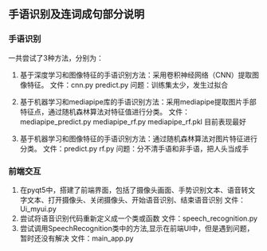 ## 手语识别及连词成句部分说明

### 手语识别

 一共尝试了3种方法，分别为：
 1. 基于深度学习和图像特征的手语识别方法：采用卷积神经网络（CNN）提取图像特征。
    文件：cnn.py predict.py
    问题：训练集太少，发生过拟合

 2. 基于机器学习和mediapipe库的手语识别方法：采用mediapipe提取图片手部特征点，通过随机森林算法对特征值进行分类。
    文件：mediapipe_predict.py mediapipe_rf.py mediapipe_rf.pkl
    目前表现最好

3. 基于机器学习和图像特征的手语识别方法：通过随机森林算法对图片特征进行分类。
    文件：predict.py rf.py 
    问题：分不清手语和非手语，把人头当成手

### 前端交互

 1. 在pyqt5中，搭建了前端界面，包括了摄像头画面、手势识别文本、语音转文字文本、打开摄像头、关闭摄像头、开始语音识别、结束语音识别
     文件：Ui_myui.py
 2. 尝试将语音识别代码重新定义成一个类或函数
     文件：speech_recognition.py    
 3. 尝试调用SpeechRecognition类中的方法,显示在前端UI中，但是遇到问题，暂时还没有解决
     文件：main_app.py
     